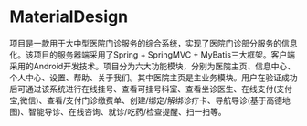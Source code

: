 # MaterialDesign

项目是一款用于大中型医院门诊服务的综合系统，实现了医院门诊部分服务的信息化。该项目的服务器端采用了Spring + SpringMVC + MyBatis三大框架。客户端采用的Android开发技术。项目分为六大功能模块，分别为医院主页、信息中心、个人中心、设置、帮助、关于我们。其中医院主页是主业务模块。用户在验证成功后可通过该系统进行在线挂号、查看可挂号科室、查看坐诊医生、在线支付(支付宝,微信)、查看/支付门诊缴费单、创建/绑定/解绑诊疗卡、导航导诊(基于高德地图)、智能导诊、在线咨询、就诊/吃药/检查提醒、扫一扫等。
